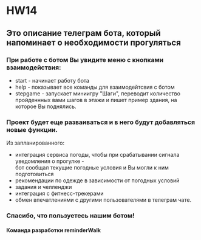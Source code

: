 # HW14

## Это описание телеграм бота, который напоминает о необходимости прогуляться<br>

### При работе с ботом Вы увидите меню с кнопками взаимодействия:<br>
* start - начинает работу бота
* help - показывает все команды для взаимодейтсвия с ботом
* stepgame - запускает миниигру "Шаги", переводит количество пройденнных вами шагов в этажи и пишет пример здания, на которое Вы поднялись.<br>

### Проект будет еще разваиваться и в него будут добавляться новые функции.<br>
Из запланированного:
* интеграция сервиса погоды, чтобы при срабатывании сигнала уведомления о прогулке -<br>
бот сообщал текущие погодные условия и Вы могли к ним подготовиться
* рекомендации по одежде в зависимости от погодных условий
* задания и челленджи
* интеграция с фитнесс-трекерами
* обмен впечатлениями с другими пользователями в телеграм чате.

### Спасибо, что пользуетесь нашим ботом!<br>

#### Команда разработки reminderWalk
